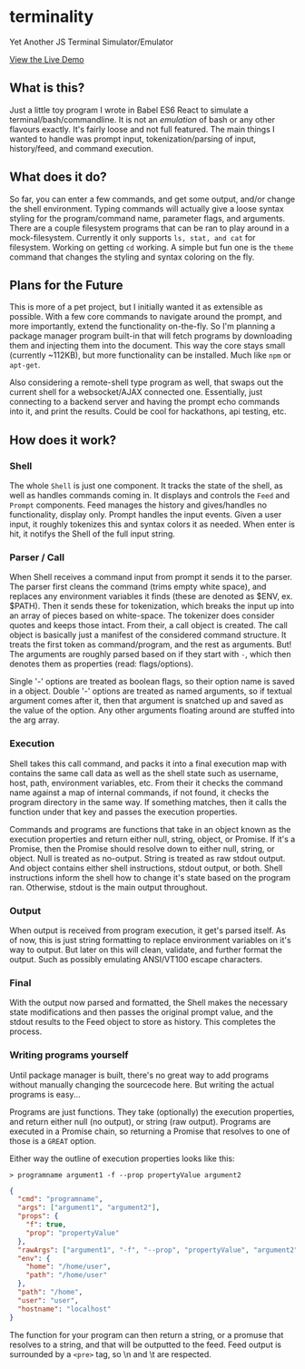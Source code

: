 # terminality 
Yet Another JS Terminal Simulator/Emulator

[View the Live Demo](https://chrispikul510.github.io/terminality/)

## What is this?
Just a little toy program I wrote in Babel ES6 React to simulate a terminal/bash/commandline. It is not an _emulation_ of bash or any other 
flavours exactly. It's fairly loose and not full featured. The main things I wanted to handle was prompt input, tokenization/parsing of input, 
history/feed, and command execution.

## What does it do?
So far, you can enter a few commands, and get some output, and/or change the shell environment. Typing commands will actually give
a loose syntax styling for the program/command name, parameter flags, and arguments. There are a couple filesystem programs that can
be ran to play around in a mock-filesystem. Currently it only supports `ls, stat, and cat` for filesystem. Working on getting `cd` working.
A simple but fun one is the `theme` command that changes the styling and syntax coloring on the fly.

## Plans for the Future
This is more of a pet project, but I initially wanted it as extensible as possible. With a few core commands to navigate around the prompt, 
and more importantly, extend the functionality on-the-fly. So I'm planning a package manager program built-in that will fetch programs 
by downloading them and injecting them into the document. This way the core stays small (currently ~112KB), but more functionality can be 
installed. Much like `npm` or `apt-get`.

Also considering a remote-shell type program as well, that swaps out the current shell for a websocket/AJAX connected one. Essentially, just 
connecting to a backend server and having the prompt echo commands into it, and print the results. Could be cool for hackathons, api testing, etc.

## How does it work?
### Shell
The whole `Shell` is just one component. It tracks the state of the shell, as well as handles commands coming in. It displays and controls the 
`Feed` and `Prompt` components. Feed manages the history and gives/handles no functionality, display only. Prompt handles the input events. 
Given a user input, it roughly tokenizes this and syntax colors it as needed. When enter is hit, it notifys the Shell of the full input string.

### Parser / Call
When Shell receives a command input from prompt it sends it to the parser. The parser first cleans the command (trims empty white space), and 
replaces any environment variables it finds (these are denoted as $ENV, ex. $PATH). Then it sends these for tokenization, which breaks the input 
up into an array of pieces based on white-space. The tokenizer does consider quotes and keeps those intact. From their, a call object is created.
The call object is basically just a manifest of the considered command structure. It treats the first token as command/program, and the rest as arguments. 
But! The arguments are roughly parsed based on if they start with `-`, which then denotes them as properties (read: flags/options).

Single '-' options are treated as boolean flags, so their option name is saved in a object. Double '-' options are treated as named arguments, 
so if textual argument comes after it, then that argument is snatched up and saved as the value of the option. Any other arguments floating around are 
stuffed into the arg array.

### Execution
Shell takes this call command, and packs it into a final execution map with contains the same call data as well as the shell state such 
as username, host, path, environment variables, etc. From their it checks the command name against a map of internal commands, if not found, 
it checks the program directory in the same way. If something matches, then it calls the function under that key and passes the execution properties.

Commands and programs are functions that take in an object known as the execution properties and return either null, string, object, or Promise.
If it's a Promise, then the Promise should resolve down to either null, string, or object. Null is treated as no-output. String is treated as 
raw stdout output. And object contains either shell instructions, stdout output, or both. Shell instructions inform the shell how to change it's 
state based on the program ran. Otherwise, stdout is the main output throughout.

### Output
When output is received from program execution, it get's parsed itself. As of now, this is just string formatting to replace environment variables 
on it's way to output. But later on this will clean, validate, and further format the output. Such as possibly emulating ANSI/VT100 escape characters.

### Final
With the output now parsed and formatted, the Shell makes the necessary state modifications and then passes the original prompt value, 
and the stdout results to the Feed object to store as history. This completes the process.

### Writing programs yourself
Until package manager is built, there's no great way to add programs without manually changing the sourcecode here. But writing the actual programs is easy...

Programs are just functions. They take (optionally) the execution properties, and return either null (no output), or string (raw output).
Programs are executed in a Promise chain, so returning a Promise that resolves to one of those is a `GREAT` option.

Either way the outline of execution properties looks like this:

`> programname argument1 -f --prop propertyValue argument2`
```json
{
  "cmd": "programname",
  "args": ["argument1", "argument2"],
  "props": {
    "f": true,
    "prop": "propertyValue"
  },
  "rawArgs": ["argument1", "-f", "--prop", "propertyValue", "argument2"],
  "env": {
    "home": "/home/user",
    "path": "/home/user"
  },
  "path": "/home",
  "user": "user",
  "hostname": "localhost"
}
```

The function for your program can then return a string, or a promuse that resolves to a string, and that will be outputted to the feed.
Feed output is surrounded by a `<pre>` tag, so \n and \t are respected.
